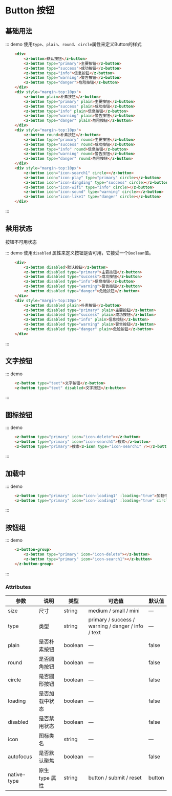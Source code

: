 # Button 按钮

## 基础用法

::: demo 使用`type`、`plain`、`round`、`circle`属性来定义Button的样式
``` html 
    <div>
        <z-button>默认按钮</z-button>
        <z-button type="primary">主要按钮</z-button>
        <z-button type="success">成功按钮</z-button>
        <z-button type="info">信息按钮</z-button>
        <z-button type="warning">警告按钮</z-button>
        <z-button type="danger">危险按钮</z-button>
    </div>
    <div style="margin-top:10px">
        <z-button plain>朴素按钮</z-button>
        <z-button type="primary" plain>主要按钮</z-button>
        <z-button type="success" plain>成功按钮</z-button>
        <z-button type="info" plain>信息按钮</z-button>
        <z-button type="warning" plain>警告按钮</z-button>
        <z-button type="danger" plain>危险按钮</z-button>        
    </div>
    <div style="margin-top:10px">
        <z-button round>朴素按钮</z-button>
        <z-button type="primary" round>主要按钮</z-button>
        <z-button type="success" round>成功按钮</z-button>
        <z-button type="info" round>信息按钮</z-button>
        <z-button type="warning" round>警告按钮</z-button>
        <z-button type="danger" round>危险按钮</z-button>        
    </div>
    <div style="margin-top:10px">
        <z-button icon="icon-search1" circle></z-button>
        <z-button icon="icon-play" type="primary" circle></z-button>
        <z-button icon="icon-dingding" type="success" circle></z-button>
        <z-button icon="icon-wifi" type="info" circle></z-button>
        <z-button icon="icon-sound" type="warning" circle></z-button>
        <z-button icon="icon-like1" type="danger" circle></z-button>        
    </div>    
```
:::

## 禁用状态

按钮不可用状态

::: demo 使用`disabled` 属性来定义按钮是否可用，它接受一个`Boolean`值。
``` html
    <div>
        <z-button disabled>默认按钮</z-button>
        <z-button disabled type="primary">主要按钮</z-button>
        <z-button disabled type="success">成功按钮</z-button>
        <z-button disabled type="info">信息按钮</z-button>
        <z-button disabled type="warning">警告按钮</z-button>
        <z-button disabled type="danger">危险按钮</z-button>
    </div>
    <div style="margin-top:10px">
        <z-button disabled plain>朴素按钮</z-button>
        <z-button disabled type="primary" plain>主要按钮</z-button>
        <z-button disabled type="success" plain>成功按钮</z-button>
        <z-button disabled type="info" plain>信息按钮</z-button>
        <z-button disabled type="warning" plain>警告按钮</z-button>
        <z-button disabled type="danger" plain>危险按钮</z-button>        
    </div>
```
:::

## 文字按钮

::: demo
``` html
    <z-button type="text">文字按钮</z-button>
    <z-button type="text" disabled>文字按钮</z-button>
```
:::

## 图标按钮

::: demo
``` html
    <z-button type="primary" icon="icon-delete"></z-button>
    <z-button type="primary" icon="icon-search1">搜索</z-button>
    <z-button type="primary">搜索<z-icon type="icon-search1" /></z-button>
```
:::

## 加载中

::: demo
``` html
    <z-button type="primary" icon="icon-loading1" :loading="true">加载中</z-button>
    <z-button type="primary" icon="icon-loading1" :loading="true" circle></z-button>
```
:::

## 按钮组

::: demo
``` html
    <z-button-group>
        <z-button type="primary" icon="icon-delete"></z-button>
        <z-button type="primary" icon="icon-search1"></z-button>        
    </z-button-group>
```
:::
### Attributes
| 参数      | 说明    | 类型      | 可选值       | 默认值   |
|---------- |-------- |---------- |-------------  |-------- |
| size     | 尺寸   | string  |   medium / small / mini            |    —     |
| type     | 类型   | string    |   primary / success / warning / danger / info / text |     —    |
| plain     | 是否朴素按钮   | boolean    | — | false   |
| round     | 是否圆角按钮   | boolean    | — | false   |
| circle     | 是否圆形按钮   | boolean    | — | false   |
| loading     | 是否加载中状态   | boolean    | — | false   |
| disabled  | 是否禁用状态    | boolean   | —   | false   |
| icon  | 图标类名 | string   |  —  |  —  |
| autofocus  | 是否默认聚焦 | boolean   |  —  |  false  |
| native-type | 原生 type 属性 | string | button / submit / reset | button |